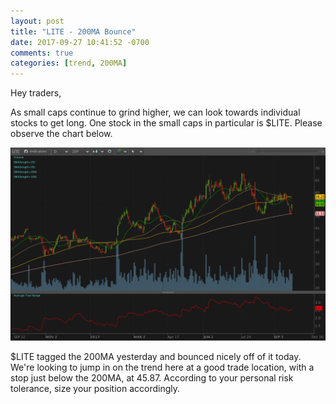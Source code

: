 ```yaml
---
layout: post
title: "LITE - 200MA Bounce"
date: 2017-09-27 10:41:52 -0700
comments: true
categories: [trend, 200MA]
---
```


Hey traders,

As small caps continue to grind higher, we can look towards individual stocks to get long. One stock in the small caps in particular is $LITE. Please observe the chart below.

[![LITE Daily - 2017-09-27](/images/blog/20170927/lite_daily.png)](/images/blog/20170927/lite_daily.png)

$LITE tagged the 200MA yesterday and bounced nicely off of it today. We're looking to jump in on the trend here at a good trade location, with a stop just below the 200MA, at 45.87. According to your personal risk tolerance, size your position accordingly.
